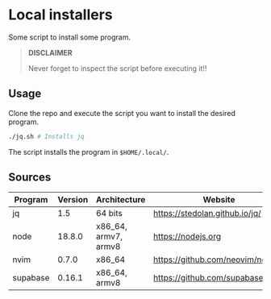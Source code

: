# Local installers

Some script to install some program.

> **DISCLAIMER**
>
> Never forget to inspect the script before executing it!!

## Usage

Clone the repo and execute the script you want to install the desired program.

```sh
./jq.sh # Installs jq
```

The script installs the program in `$HOME/.local/`.

## Sources

|	Program		|	Version	|	Architecture			|	Website								|	Download link																					|
|---------------|-----------|---------------------------|---------------------------------------|---------------------------------------------------------------------------------------------------|
|	jq			|	1.5		|	64 bits					|	https://stedolan.github.io/jq/		|	https://github.com/stedolan/jq/releases/download/jq-1.5/jq-linux64								|
|	node		|	18.8.0	|	x86_64, armv7, armv8	|	https://nodejs.org					|	https://nodejs.org/dist/v18.8.0/node-v18.8.0-linux-x64.tar.xz									|
|	nvim		|	0.7.0	|	x86_64					|	https://github.com/neovim/neovim	|	https://github.com/neovim/neovim/releases/download/v0.7.0/nvim-linux64.tar.gz					|
|	supabase	|	0.16.1	|	x86_64, armv8			|	https://github.com/supabase/cli		|	https://github.com/supabase/cli/releases/download/v0.16.1/supabase_0.16.1_linux_amd64.tar.gz	|
